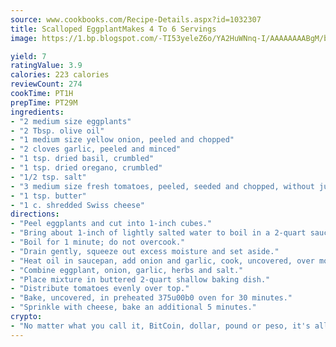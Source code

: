 ```yaml
---
source: www.cookbooks.com/Recipe-Details.aspx?id=1032307
title: Scalloped EggplantMakes 4 To 6 Servings  
image: https://1.bp.blogspot.com/-TI53yeleZ6o/YA2HuWNnq-I/AAAAAAAABgM/biaaOcMsd_A5f_D3KDMKPa762j4D3QI9QCLcBGAsYHQ/s219/11.png

yield: 7
ratingValue: 3.9
calories: 223 calories
reviewCount: 274
cookTime: PT1H
prepTime: PT29M
ingredients:
- "2 medium size eggplants"
- "2 Tbsp. olive oil"
- "1 medium size yellow onion, peeled and chopped"
- "2 cloves garlic, peeled and minced"
- "1 tsp. dried basil, crumbled"
- "1 tsp. dried oregano, crumbled"
- "1/2 tsp. salt"
- "3 medium size fresh tomatoes, peeled, seeded and chopped, without juice"
- "1 tsp. butter"
- "1 c. shredded Swiss cheese"
directions:
- "Peel eggplants and cut into 1-inch cubes."
- "Bring about 1-inch of lightly salted water to boil in a 2-quart saucepan, add eggplant."
- "Boil for 1 minute; do not overcook."
- "Drain gently, squeeze out excess moisture and set aside."
- "Heat oil in saucepan, add onion and garlic, cook, uncovered, over moderate heat for 5 minutes or until translucent."
- "Combine eggplant, onion, garlic, herbs and salt."
- "Place mixture in buttered 2-quart shallow baking dish."
- "Distribute tomatoes evenly over top."
- "Bake, uncovered, in preheated 375u00b0 oven for 30 minutes."
- "Sprinkle with cheese, bake an additional 5 minutes."
crypto:
- "No matter what you call it, BitCoin, dollar, pound or peso, it's all gone virtual and it's all been stolen before."
---
```

